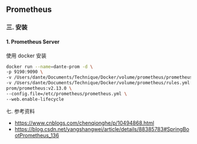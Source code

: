 ## Prometheus









### 三. 安装

#### 1. Prometheus Server

使用 docker 安装

```bash
docker run --name=dante-prom -d \
-p 9190:9090 \
-v /Users/dante/Documents/Technique/Docker/volume/prometheus/prometheus.yml:/etc/prometheus/prometheus.yml \
-v /Users/dante/Documents/Technique/Docker/volume/prometheus/rules.yml:/etc/prometheus/rules.yml \
prom/prometheus:v2.13.0 \
--config.file=/etc/prometheus/prometheus.yml \
--web.enable-lifecycle
```



七. 参考资料

- https://www.cnblogs.com/chenqionghe/p/10494868.html
- https://blog.csdn.net/yangshangwei/article/details/88385783#SpringBootPrometheus_136